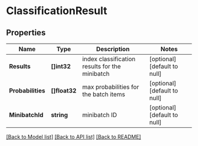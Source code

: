 # ClassificationResult

## Properties
Name | Type | Description | Notes
------------ | ------------- | ------------- | -------------
**Results** | **[]int32** | index classification results for the minibatch | [optional] [default to null]
**Probabilities** | **[]float32** | max probabilities for the batch items | [optional] [default to null]
**MinibatchId** | **string** | minibatch ID | [optional] [default to null]

[[Back to Model list]](../README.md#documentation-for-models) [[Back to API list]](../README.md#documentation-for-api-endpoints) [[Back to README]](../README.md)



